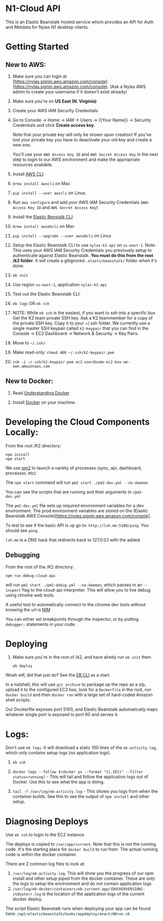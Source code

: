 # N1-Cloud API

This is an Elastic Beanstalk hosted service which provides an API for Auth
and Metdata for Nylas N1 desktop clients.

# Getting Started

## New to AWS:
1. Make sure you can login at [https://nylas.signin.aws.amazon.com/console](https://nylas.signin.aws.amazon.com/console). (Ask a Nylas AWS admin to create your username if it doesn't exist already)
  1. Make sure you're on **US East (N. Virginia)**

1. Create your AWS IAM Security Credentials
  1. Go to Console -> Home -> IAM -> Users -> {{Your Name}} ->
     Security Credentials and click **Create access key**.

     Note that your private key will only be shown upon creation! If
     you've lost your private key you have to deactivate your old key and
     create a new one.

     You'll use your `AWS Access Key ID` and `AWS Secret Access Key` in
     the next step to login to our AWS environment and make the
     appropriate resources available.

1. Install [AWS CLI](https://aws.amazon.com/cli/):
  1. `brew install awscli` on Mac
  1. `pip install --user awscli` on Linux.

1. Run `aws configure` and add your AWS IAM Security Credentials (`AWS
   Access Key ID` and `AWS Secret Access Key`)

1. Install the [Elastic Benstalk CLI](https://docs.aws.amazon.com/elasticbeanstalk/latest/dg/eb-cli3-install.html?icmpid=docs_elasticbeanstalk_console):
  1. `brew install awsebcli` on Mac
  1. `pip install --upgrade --user awsebcli` on Linux

1. Setup the Elastic Beanstalk CLI to use `nylas-k2-api` on `us-east-1`.
   Note: This uses your AWS IAM Security Credentials you previously setup
   to authenticate against Elastic Beanstalk. **You must do this from the
   root /k2 folder**. It will create a gitignored `.elasticbeanstalk/`
   folder when it's done.
  1. `eb init`
  1. Use region `us-east-1`, application `nylas-k2-api`

1. Test out the Elastic Beanstalk CLI:
  1. `eb logs` OR `eb ssh`

1. NOTE: While `eb ssh` is the easiest, if you want to ssh into a specific
   box Get the K2 team private SSH key. Ask a K2 teammember for a copy of
   the private SSH key. Copy it to your ~/.ssh folder. We currently use a
   single master SSH keypair called `k2-keypair` that you can find in the
   Console -> EC2 Dashboard -> Network & Security -> Key Pairs.
  1. Move to `~/.ssh/`
  1. Make read-only: `chmod 400 ~/.ssh/k2-keypair.pem`
  1. `ssh -i ~/.ssh/k2-keypair.pem ec2-user@some-ec2-box-we-own.amazonaws.com`

## New to Docker:

1. Read [Understanding Docker](https://docs.docker.com/engine/understanding-docker/)

1. Install [Docker](https://www.docker.com/products/overview) on your
   machine.

# Developing the Cloud Components Locally:
From the root /K2 directory:

```
npm install
npm start
```

We use [pm2](http://pm2.keymetrics.io/) to launch a variety of processes
(sync, api, dashboard, processor, etc).

The `npm start` command will run `pm2 start ./pm2-dev.yml --no-daemon`

You can see the scripts that are running and their arguments in
`/pm2-dev.yml`

The `pm2-dev.yml` file sets up required environment variables for a dev
environment. The prod environment variables are stored on the (Elastic
Beanstalk AWS Console)[https://nylas.signin.aws.amazon.com/console].

To test to see if the basic API is up go to: `http://lvh.me:5100/ping`.
You should see `pong`.

`lvh.me` is a DNS hack that redirects back to 127.0.0.1 with the added

## Debugging

From the root of the /K2 directory:

```
npm run debug-cloud-api
```

will run `pm2 start ./pm2-debug.yml --no-daemon`, which passes in an `--inspect`
flag to the cloud-api interpreter. This will allow you to live debug using
chrome web tools.

A useful tool to automatically connect to the chrome dev tools without knowing
the url is [NIM](https://chrome.google.com/webstore/detail/nim-node-inspector-manage/gnhhdgbaldcilmgcpfddgdbkhjohddkj)

You can either set breakpoints through the inspector, or by putting `debugger;`
statements in your code.

# Deploying
1. Make sure you're in the root of /k2, and have alredy run `eb init` then:

    `eb deploy`

Woah wtf, did that just do‽ See the [EB CLI](http://docs.aws.amazon.com/elasticbeanstalk/latest/dg/eb-cli3.html) as a start.

In a nutshell, this will use `git archive` to package up the repo as a
zip, upload it to the configured EC2 box, look for a `Dockerfile` in the
root, run `docker build` and then `docker run` with a large set of
hard-coded Amazon shell scripts.

Our Dockerfile exposes port 5100, and Elastic Beanstalk automatically maps
whatever single port is exposed to port 80 and serves it.

# Logs:

Don't use `eb logs`. It will download a static 100 lines of the
`eb-activity.log`, which only contains setup logs (no application logs).

1. `eb ssh`

1. `docker logs --follow $(docker ps --format "{{.ID}}" --filter status=running)` - This will tail and follow the application logs out of Docker. Use this to see what the app is doing.

1. `tail -f /var/log/eb-activity.log` - This shows you logs from when the
   container builds. See this to see the output of `npm install` and other
   setup.

# Diagnosing Deploys

Use `eb ssh` to login to the EC2 instance.

The deploys is copied to `/var/app/current`. Note that this is not the
running code. It's the starting place for `docker build` to run from. The
actual running code is within the docker container.

There are 2 common log files to look at:

1. `/var/log/eb-activity.log`. This will show you the progress of our npm
   install and other setup piped from the docker container. These are only
   the logs to setup the environment and do not contain application logs
2. `/var/log/eb-docker/containers/eb-current-app/{DOCKERVERSION}-stdouterr.log`
   is the location of the application logs of the current docker deploy.

The script Elastic Beanstalk runs when deploying your app can be found
here: `/opt/elasticbeanstalk/hooks/appdeploy/enact/00run.sh`
